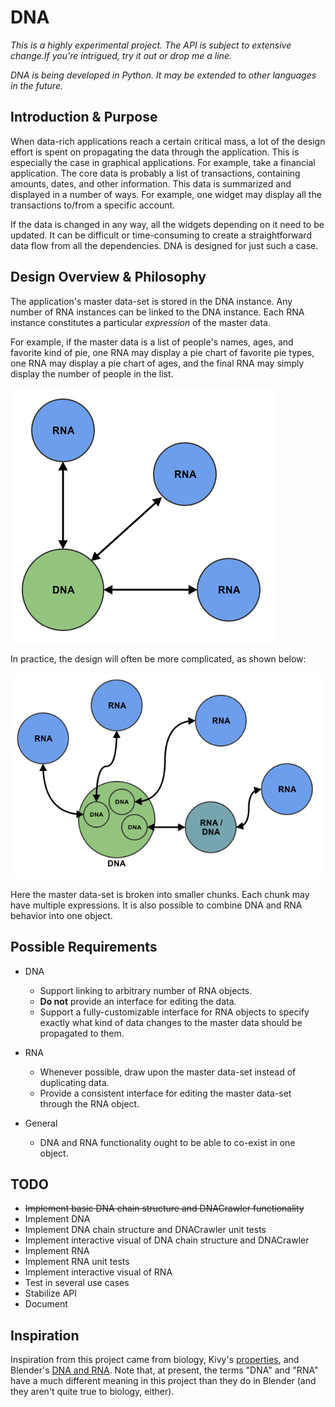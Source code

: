 # DNA

*This is a highly experimental project.  The API is subject to extensive change.If you're intrigued, try it out or drop me a line.*

*DNA is being developed in Python.  It may be extended to other languages in the future.*

## Introduction & Purpose

When data-rich applications reach a certain critical mass, a lot of the design effort is spent on propagating the data through the application.  This is especially the case in graphical applications.  For example, take a financial application.  The core data is probably a list of transactions, containing amounts, dates, and other information.  This data is summarized and displayed in a number of ways.  For example, one widget may display all the transactions to/from a specific account.

If the data is changed in any way, all the widgets depending on it need to be updated.  It can be difficult or time-consuming to create a straightforward data flow from all the dependencies.  DNA is designed for just such a case.

## Design Overview & Philosophy

The application's master data-set is stored in the DNA instance.  Any number of RNA instances can be linked to the DNA instance.  Each RNA instance constitutes a particular *expression* of the master data.

For example, if the master data is a list of people's names, ages, and favorite kind of pie, one RNA may display a pie chart of favorite pie types, one RNA may display a pie chart of ages, and the final RNA may simply display the number of people in the list.

![simple design](images/dna_rna_simple.png)

In practice, the design will often be more complicated, as shown below:

![complete design](images/dna_rna_complete.png)

Here the master data-set is broken into smaller chunks.  Each chunk may have multiple expressions.  It is also possible to combine DNA and RNA behavior into one object.

## Possible Requirements

  * DNA
    * Support linking to arbitrary number of RNA objects.
    * __Do not__ provide an interface for editing the data.
    * Support a fully-customizable interface for RNA objects to specify exactly what kind of data changes to the master data should be propagated to them.

  * RNA
    * Whenever possible, draw upon the master data-set instead of duplicating data.
    * Provide a consistent interface for editing the master data-set through the RNA object.

  * General
      * DNA and RNA functionality ought to be able to co-exist in one object.

## TODO

  * ~~Implement basic DNA chain structure and DNACrawler functionality~~
  * Implement DNA
  * Implement DNA chain structure and DNACrawler unit tests
  * Implement interactive visual of DNA chain structure and DNACrawler
  * Implement RNA
  * Implement RNA unit tests
  * Implement interactive visual of RNA
  * Test in several use cases
  * Stabilize API
  * Document

## Inspiration

Inspiration from this project came from biology, Kivy's [properties](http://kivy.org/docs/api-kivy.properties.html), and Blender's [DNA and RNA](http://www.blendernation.com/2008/12/01/blender-dna-rna-and-backward-compatibility/).  Note that, at present, the terms "DNA" and "RNA" have a much different meaning in this project than they do in Blender (and they aren't quite true to biology, either).
